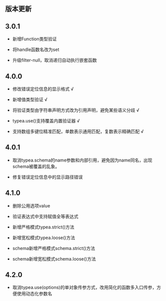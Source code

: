 ## 版本更新

## 3.0.1

* 新增Function类型验证

* 将handle函数名改为set

* 升级filter-null，取消递归自动执行嵌套函数

## 4.0.0

* 修改错误定位信息的显示格式 √ 

* 新增值类型验证 √

* 将验证类型由字符串声明方式改为引用声明，避免某些语义分歧 √

* typea.use()支持覆盖内置验证器 √

* 支持数组多键位精准匹配，单数表示通用匹配，复数表示精确匹配 √


## 4.0.1

* 取消typea.schema的name参数和内部引用，避免因为name同名，出现schema被覆盖的乱象。

* 修复错误定位信息中的显示路径错误

## 4.1.0

* 删除公用选项value

* 验证表达式中支持赋值全等表达式

* 新增严格模式typea.strict()方法

* 新增宽松模式typea.loose()方法

* schema新增严格模式schema.strict()方法

* schema新增宽松模式schema.loose()方法

## 4.2.0

* 取消typea.use(options)的单对象传参方式，改用简化的函数多入口传参，方便使用动态化参数名
